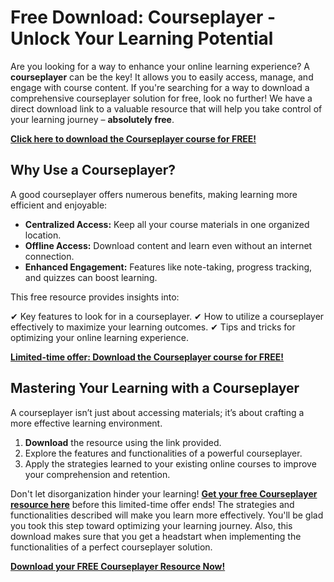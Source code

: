# Free Download: Courseplayer - Unlock Your Learning Potential

Are you looking for a way to enhance your online learning experience? A **courseplayer** can be the key! It allows you to easily access, manage, and engage with course content. If you're searching for a way to download a comprehensive courseplayer solution for free, look no further! We have a direct download link to a valuable resource that will help you take control of your learning journey – **absolutely free**.

[**Click here to download the Courseplayer course for FREE!**](https://udemywork.com/courseplayer)

## Why Use a Courseplayer?

A good courseplayer offers numerous benefits, making learning more efficient and enjoyable:

*   **Centralized Access:** Keep all your course materials in one organized location.
*   **Offline Access:** Download content and learn even without an internet connection.
*   **Enhanced Engagement:** Features like note-taking, progress tracking, and quizzes can boost learning.

This free resource provides insights into:

✔ Key features to look for in a courseplayer.
✔ How to utilize a courseplayer effectively to maximize your learning outcomes.
✔ Tips and tricks for optimizing your online learning experience.

[**Limited-time offer: Download the Courseplayer course for FREE!**](https://udemywork.com/courseplayer)

## Mastering Your Learning with a Courseplayer

A courseplayer isn’t just about accessing materials; it’s about crafting a more effective learning environment.

1.  **Download** the resource using the link provided.
2.  Explore the features and functionalities of a powerful courseplayer.
3.  Apply the strategies learned to your existing online courses to improve your comprehension and retention.

Don't let disorganization hinder your learning! **[Get your free Courseplayer resource here](https://udemywork.com/courseplayer)** before this limited-time offer ends! The strategies and functionalities described will make you learn more effectively. You'll be glad you took this step toward optimizing your learning journey. Also, this download makes sure that you get a headstart when implementing the functionalities of a perfect courseplayer solution.

[**Download your FREE Courseplayer Resource Now!**](https://udemywork.com/courseplayer)
